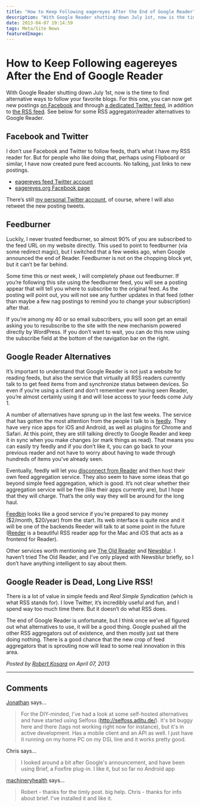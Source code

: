 ```yaml
---
title: "How to Keep Following eagereyes After the End of Google Reader"
description: "With Google Reader shutting down July 1st, now is the time to find alternative ways to follow your favorite blogs. For this one, you can now get new postings on Facebook and through a dedicated Twitter feed, in addition to the RSS feed. See below for some RSS aggregator/reader alternatives to Google Reader."
date: 2013-04-07 19:14:59
tags: Meta/Site News
featuredImage: 
---
```


# How to Keep Following eagereyes After the End of Google Reader

With Google Reader shutting down July 1st, now is the time to find alternative ways to follow your favorite blogs. For this one, you can now get new postings <a href="https://www.facebook.com/eagereyes.org">on Facebook</a> and through <a href="https://twitter.com/eagereyes_feed">a dedicated Twitter feed</a>, in addition to <a href="http://eagereyes.org/feed">the RSS feed</a>. See below for some RSS aggregator/reader alternatives to Google Reader.

## Facebook and Twitter

I don’t use Facebook and Twitter to follow feeds, that’s what I have my RSS reader for. But for people who like doing that, perhaps using Flipboard or similar, I have now created pure feed accounts. No talking, just links to new postings.
<ul>
	<li><a href="https://twitter.com/eagereyes_feed">eagereyes feed Twitter account</a></li>
	<li><a href="https://www.facebook.com/eagereyes.org">eagereyes.org Facebook page</a></li>
</ul>
There’s still <a href="https://twitter.com/eagereyes">my personal Twitter account</a>, of course, where I will also retweet the new posting tweets.

## Feedburner

Luckily, I never trusted feedburner, so almost 90% of you are subscribed to the feed URL on my website directly. This used to point to feedburner (via some redirect magic), but I switched that a few weeks ago, when Google announced the end of Reader. Feedburner is not on the chopping block yet, but it can’t be far behind.

Some time this or next week, I will completely phase out feedburner. If you’re following this site using the feedburner feed, you will see a posting appear that will tell you where to subscribe to the original feed. As the posting will point out, you will not see any further updates in that feed (other than maybe a few nag postings to remind you to change your subscription) after that.

If you’re among my 40 or so email subscribers, you will soon get an email asking you to resubscribe to the site with the new mechanism powered directly by WordPress. If you don’t want to wait, you can do this now using the subscribe field at the bottom of the navigation bar on the right.

## Google Reader Alternatives

It’s important to understand that Google Reader is not just a website for reading feeds, but also the service that virtually all RSS readers currently talk to to get feed items from and synchronize status between devices. So even if you’re using a client and don’t remember ever having seen Reader, you’re almost certainly using it and will lose access to your feeds come July 1.

A number of alternatives have sprung up in the last few weeks. The service that has gotten the most attention from the people I talk to is <a href="http://www.feedly.com">feedly</a>. They have very nice apps for iOS and Android, as well as plugins for Chrome and Safari. At this point, they are still talking directly to Google Reader and keep it in sync when you make changes (or mark things as read). That means you can easily try feedly and if you don’t like it, you can go back to your previous reader and not have to worry about having to wade through hundreds of items you’ve already seen.

Eventually, feedly will let you <a href="http://blog.feedly.com/2013/03/14/google-reader/">disconnect from Reader</a> and then host their own feed aggregation service. They also seem to have some ideas that go beyond simple feed aggregation, which is good. It’s not clear whether their aggregation service will be free (like their apps currently are), but I hope that they will charge. That’s the only way they will be around for the long haul.

<a href="https://feedbin.me">Feedbin</a> looks like a good service if you’re prepared to pay money ($2/month, $20/year) from the start. Its web interface is quite nice and it will be one of the backends Reeder will talk to at some point in the future (<a href="http://reederapp.com">Reeder</a> is a beautiful RSS reader app for the Mac and iOS that acts as a frontend for Reader).

Other services worth mentioning are <a href="http://theoldreader.com/">The Old Reader</a> and <a href="http://www.newsblur.com/">Newsblur</a>. I haven’t tried The Old Reader, and I’ve only played with Newsblur briefly, so I don’t have anything intelligent to say about them.

## Google Reader is Dead, Long Live RSS!

There is a lot of value in simple feeds and <em>Real Simple Syndication</em> (which is what RSS stands for). I love Twitter, it’s incredibly useful and fun, and I spend way too much time there. But it doesn’t do what RSS does.

The end of Google Reader is unfortunate, but I think once we’ve all figured out what alternatives to use, it will be a good thing. Google pushed all the other RSS aggregators out of existence, and then mostly just sat there doing nothing. There is a good chance that the new crop of feed aggregators that is sprouting now will lead to some real innovation in this area.


_Posted by <a href="/about">Robert Kosara</a> on April 07, 2013_


<aside class="comments">

---
## Comments

<a href="http://webtorque.org" rel="nofollow noopener" target="_blank">Jonathan</a> says…
>	For the DIY-minded, I've had a look at some self-hosted alternatives and have started using Selfoss (http://selfoss.aditu.de/). It's bit buggy here and there (tags not working right now for instance), but it's in active development. Has a mobile client and an API as well. I just have it running on my home PC on my DSL line and it works pretty good.

Chris says…
>	I looked around a bit after Google's announcement, and have been using Brief, a Foxfire plug-in. I like it, but so far no Android app

<a href="http://gravatar.com/machineryhealth" rel="nofollow noopener" target="_blank">machineryhealth</a> says…
>	Robert - thanks for the timly post. big help.
>	Chris - thanks for info about brief. I've installed it and like it.

</aside>

